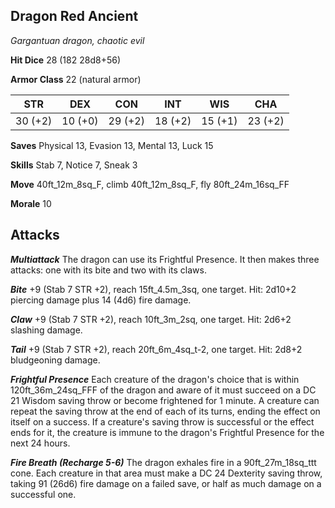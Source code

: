 ## Dragon Red Ancient

*Gargantuan dragon, chaotic evil*

**Hit Dice** 28 (182 28d8+56)

**Armor Class** 22 (natural armor)

| STR     | DEX     | CON     | INT     | WIS     | CHA     |
|---------|---------|---------|---------|---------|---------|
| 30 (+2) | 10 (+0) | 29 (+2) | 18 (+2) | 15 (+1) | 23 (+2) |

**Saves** Physical 13, Evasion 13, Mental 13, Luck 15

**Skills** Stab 7, Notice 7, Sneak 3

**Move** 40ft\_12m\_8sq\_F, climb 40ft\_12m\_8sq\_F, fly 80ft\_24m\_16sq\_FF

**Morale** 10

## Attacks

***Multiattack*** The dragon can use its Frightful Presence. It then makes three attacks: one with its bite and two with its claws.

***Bite*** +9 (Stab 7 STR +2), reach 15ft\_4.5m\_3sq, one target. Hit: 2d10+2 piercing damage plus 14 (4d6) fire damage.

***Claw*** +9 (Stab 7 STR +2), reach 10ft\_3m\_2sq, one target. Hit: 2d6+2 slashing damage.

***Tail*** +9 (Stab 7 STR +2), reach 20ft\_6m\_4sq\_t-2, one target. Hit: 2d8+2 bludgeoning damage.

***Frightful Presence*** Each creature of the dragon's choice that is within 120ft\_36m\_24sq\_FFF of the dragon and aware of it must succeed on a DC 21 Wisdom saving throw or become frightened for 1 minute. A creature can repeat the saving throw at the end of each of its turns, ending the effect on itself on a success. If a creature's saving throw is successful or the effect ends for it, the creature is immune to the dragon's Frightful Presence for the next 24 hours.

***Fire Breath (Recharge 5-6)*** The dragon exhales fire in a 90ft\_27m\_18sq\_ttt cone. Each creature in that area must make a DC 24 Dexterity saving throw, taking 91 (26d6) fire damage on a failed save, or half as much damage on a successful one.

